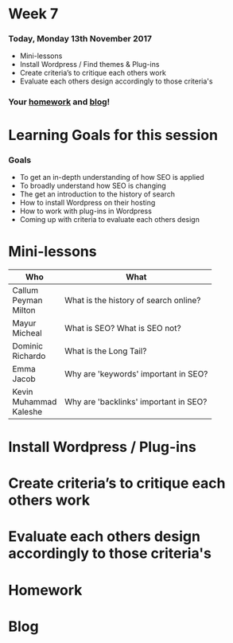 # Week 7

### Today, Monday 13th November 2017

* Mini-lessons
* Install Wordpress / Find themes & Plug-ins
* Create criteria’s to critique each others work
* Evaluate each others design accordingly to those criteria's

### Your [homework](#homework) and [blog](#blog)!


# Learning Goals for this session

### Goals

* To get an in-depth understanding of how SEO is applied
* To broadly understand how SEO is changing
* The get an introduction to the history of search
* How to install Wordpress on their hosting
* How to work with plug-ins in Wordpress
* Coming up with criteria to evaluate each others design

# Mini-lessons

Who | What
--- | -----------
Callum<br>Peyman<br>Milton | What is the history of search online?
Mayur<br>Micheal | What is SEO? What is SEO not?
Dominic<br>Richardo | What is the Long Tail?
Emma<br>Jacob | Why are 'keywords' important in SEO?
Kevin<br>Muhammad<br>Kaleshe | Why are 'backlinks' important in SEO?

# Install Wordpress / Plug-ins

# Create criteria’s to critique each others work

# Evaluate each others design accordingly to those criteria's


# Homework


# Blog
